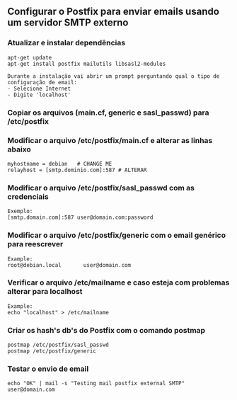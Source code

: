 ## Configurar o Postfix para enviar emails usando um servidor SMTP externo


### Atualizar e instalar dependências

```
apt-get update
apt-get install postfix mailutils libsasl2-modules

Durante a instalação vai abrir um prompt perguntando qual o tipo de configuração de email:
- Selecione Internet
- Digite 'localhost'
```
### Copiar os arquivos (main.cf, generic e sasl_passwd) para /etc/postfix

### Modificar o arquivo /etc/postfix/main.cf e alterar as linhas abaixo
```
myhostname = debian   # CHANGE ME
relayhost = [smtp.dominio.com]:587 # ALTERAR
```

### Modificar o arquivo /etc/postfix/sasl_passwd com as credenciais
```
Exemplo:
[smtp.domain.com]:587 user@domain.com:password
```

### Modificar o arquivo /etc/postfix/generic com o email genérico para reescrever
```
Example:
root@debian.local       user@domain.com
```

### Verificar o arquivo /etc/mailname e caso esteja com problemas alterar para localhost
```
Example:
echo "localhost" > /etc/mailname
```

### Criar os hash's db's do Postfix com o comando postmap
```
postmap /etc/postfix/sasl_passwd
postmap /etc/postfix/generic
```

### Testar o envio de email
```
echo "OK" | mail -s "Testing mail postfix external SMTP" user@domain.com
```
